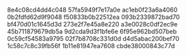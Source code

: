 8e4c08cd4dd4c048
57fa5949f7e17a0e
ac1eb0f23a6a4060
0b2fdfd62d9f9048
f50833b0b22512ea
093b2339872bad70
bf470d01c1645d3d
273e2f7e45a8e220
a3e0028c0df2ec9e
45b711879679db5a
9d2cda9d3f1bfe6e
6f95e962bd507beb
0c59cf54583a9795
02f7b8708c331d0d
d4d5abac200bef70
1c58c7c8c39fb56f
1b11e81947ea7608
cbde38000843c77d
